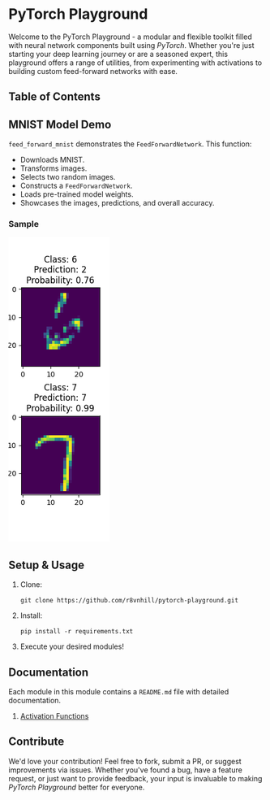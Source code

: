 # PyTorch Playground

Welcome to the PyTorch Playground - a modular and flexible toolkit filled with neural network components built using 
_PyTorch_.
Whether you're just starting your deep learning journey or are a seasoned expert, this playground offers a range of
utilities, from experimenting with activations to building custom feed-forward networks with ease.


## Table of Contents



[//]: # (## Activations)

[//]: # ()
[//]: # (Find a collection of commonly-used activation functions in the `activations` package:)

[//]: # ()
[//]: # (- **Sigmoid**: `sigmoid&#40;x&#41;`)

[//]: # (- **Tanh**: `tanh&#40;x&#41;`)

[//]: # (- **ReLU**: `relu&#40;x&#41;`)

[//]: # (- **Swish**: `swish&#40;x, beta&#41;`)

[//]: # (- **CELU**: `celu&#40;x, alpha&#41;`)

[//]: # (- **Softmax**: `softmax&#40;tensor, dim, stable&#41;`)

[//]: # ()
[//]: # (Each is well-documented with its formula and PyTorch code.)

[//]: # ()
[//]: # (## Loss)

[//]: # ()
[//]: # (The `loss` package offers:)

[//]: # ()
[//]: # (- **Cross Entropy Loss**: `cross_entropy&#40;predictions, targets, stable, eps&#41;`)

[//]: # (- **Binary Cross Entropy Loss**: `binary_cross_entropy&#40;predictions, targets, stable, eps&#41;`)

[//]: # ()
[//]: # (## Devices)

[//]: # ()
[//]: # (The `devices` file introduces a `Device` enum that covers available devices &#40;CPU and CUDA&#41;)

[//]: # (for PyTorch.)

[//]: # ()
[//]: # (## Neural Network)

[//]: # ()
[//]: # (Within the `network` package:)

[//]: # ()
[//]: # (- `NeuralNetwork` is an abstract base class for all networks, offering a unified interface.)

[//]: # (  )
[//]: # (### FeedForward Network)

[//]: # ()
[//]: # (Defined in `feed_forward_network`, the `FeedForwardNetwork` class offers:)

[//]: # ()
[//]: # (- Customizable layers and activations.)

[//]: # (- Parameterized activations.)

[//]: # (- Ability to load weights, determine input layer size, and provide network details.)

[//]: # ()
[//]: # (### Evaluation)

[//]: # ()
[//]: # (`evaluation` offers `evaluate_network&#40;NeuralNetwork, VisionDataset, int, Device&#41;`, )
[//]: # (assessing a neural network's accuracy on a dataset.)

## MNIST Model Demo

`feed_forward_mnist` demonstrates the `FeedForwardNetwork`.
This function:

- Downloads MNIST.
- Transforms images.
- Selects two random images.
- Constructs a `FeedForwardNetwork`.
- Loads pre-trained model weights.
- Showcases the images, predictions, and overall accuracy.

### Sample

![MNIST Model Output](results/mnist.png)

## Setup & Usage

1. Clone:
    ```
    git clone https://github.com/r8vnhill/pytorch-playground.git
    ```
2. Install:
    ```
    pip install -r requirements.txt
    ```
3. Execute your desired modules!

## Documentation

Each module in this module contains a `README.md` file with detailed documentation.

1. [Activation Functions](src/activations)


## Contribute

We'd love your contribution! Feel free to fork, submit a PR, or suggest improvements via issues.
Whether you've found a bug, have a feature request, or just want to provide feedback, your input is invaluable to
making _PyTorch Playground_ better for everyone.
